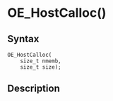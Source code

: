 # OE_HostCalloc()



## Syntax

    OE_HostCalloc(
        size_t nmemb,
        size_t size);
## Description 

